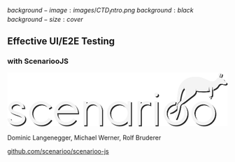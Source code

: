 $background-image:images/CTD_Intro.png$
$background:black$
$background-size:cover$


## Effective UI/E2E Testing

### <span class="noUppercase">with ScenariooJS</span>

<img src="images/scenarioo_bright.png">

Dominic Langenegger, Michael Werner, Rolf Bruderer

[github.com/scenarioo/scenarioo-js](https://github.com/scenarioo/scenarioo-js)
